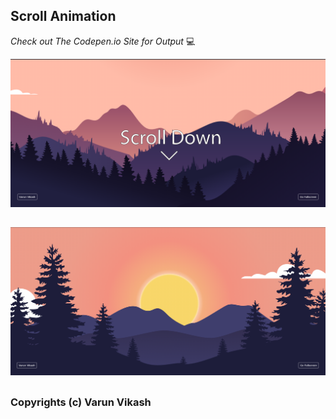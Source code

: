 ## Scroll Animation



 _Check out The Codepen.io Site for Output_ 💻 


![](https://github.com/Varun-Vikash/Scroll-Animation/blob/main/captures/Capture_Varun%4001.png)
##
![](https://github.com/Varun-Vikash/Scroll-Animation/blob/main/captures/Capture_Varun%4002.png)


##
### Copyrights (c) Varun Vikash
##
